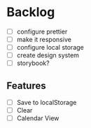 # Backlog

- [ ] configure prettier
- [ ] make it responsive
- [ ] configure local storage
- [ ] create design system
- [ ] storybook?

## Features

- [ ] Save to localStorage
- [ ] Clear
- [ ] Calendar View
